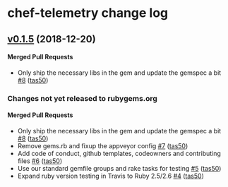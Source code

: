 # chef-telemetry change log

<!-- latest_release 0.1.5 -->
## [v0.1.5](https://github.com/chef/chef-telemetry/tree/v0.1.5) (2018-12-20)

#### Merged Pull Requests
- Only ship the necessary libs in the gem and update the gemspec a bit [#8](https://github.com/chef/chef-telemetry/pull/8) ([tas50](https://github.com/tas50))
<!-- latest_release -->

<!-- release_rollup since=0.1.0 -->
### Changes not yet released to rubygems.org

#### Merged Pull Requests
- Only ship the necessary libs in the gem and update the gemspec a bit [#8](https://github.com/chef/chef-telemetry/pull/8) ([tas50](https://github.com/tas50)) <!-- 0.1.5 -->
- Remove gems.rb and fixup the appveyor config [#7](https://github.com/chef/chef-telemetry/pull/7) ([tas50](https://github.com/tas50)) <!-- 0.1.4 -->
- Add code of conduct, github templates, codeowners and contributing files [#6](https://github.com/chef/chef-telemetry/pull/6) ([tas50](https://github.com/tas50)) <!-- 0.1.3 -->
- Use our standard gemfile groups and rake tasks for testing [#5](https://github.com/chef/chef-telemetry/pull/5) ([tas50](https://github.com/tas50)) <!-- 0.1.2 -->
- Expand ruby version testing in Travis to Ruby 2.5/2.6 [#4](https://github.com/chef/chef-telemetry/pull/4) ([tas50](https://github.com/tas50)) <!-- 0.1.1 -->
<!-- release_rollup -->

<!-- latest_stable_release -->
<!-- latest_stable_release -->